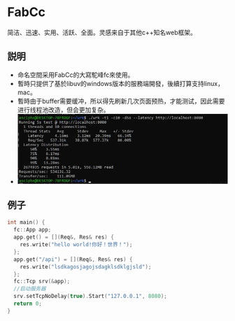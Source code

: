 # FabCc
简洁、迅速、实用、活跃、全面。灵感来自于其他c++知名web框架。

## 説明
- 命名空間采用FabCc的大寫駝峰fc來使用。
- 暫時只提供了基於libuv的windows版本的服務端開發，後續打算支持linux，mac。
- 暫時由于buffer需要缓冲，所以得先刷新几次页面预热，才能测试，因此需要进行线程池改造，但会更加复杂。
- ![单线程测试](./single_core_test.jpg)

## 例子
```c++
int main() {
  fc::App app;
  app.get() = [](Req&, Res& res) {
	res.write("hello world!你好！世界！");
  };
  app.get("/api") = [](Req&, Res& res) {
	res.write("lsdkagosjagojsdagklsdklgjsld");
  };
  fc::Tcp srv(&app);
  //启动服务器
  srv.setTcpNoDelay(true).Start("127.0.0.1", 8080);
  return 0;
}
```
